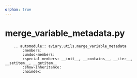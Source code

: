 ```yaml
---
orphan: true
---
```


# merge_variable_metadata.py

```{eval-rst}
    .. automodule:: aviary.utils.merge_variable_metadata
        :members:
        :undoc-members:
        :special-members: __init__, __contains__, __iter__, __setitem__, __getitem__
        :show-inheritance:
        :noindex:
```
